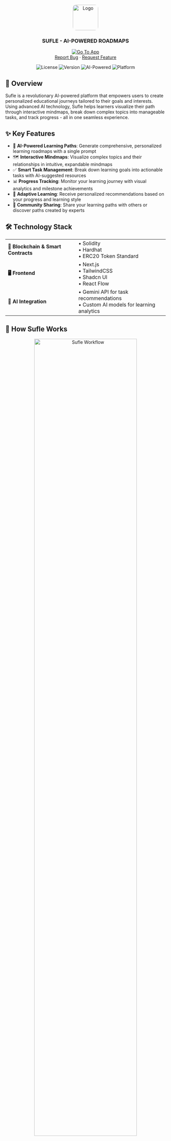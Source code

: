 <!-- PROJECT LOGO -->
<div align="center">
  <a href="#">
    <img style="border-radius: 10px" src="/sufle.png" alt="Logo" width="80" height="80">
  </a>

  <h3 align="center">SUFLE - AI-POWERED ROADMAPS</h3>
  <p align="center">
    <a href="https://sufle.xyz"><img src="https://img.shields.io/badge/Try%20Sufle-Go%20To%20App-brightgreen?style=for-the-badge" alt="Go To App" /></a>
    <br />
    <a href="https://github.com/tolgazorlu/edu-sufle/issues">Report Bug</a>
    ·
    <a href="https://github.com/tolgazorlu/edu-sufle/issues">Request Feature</a>
  </p>
</div>

<div align="center">
  
  ![License](https://img.shields.io/badge/license-MIT-blue)
  ![Version](https://img.shields.io/badge/version-1.0.0-green)
  ![AI-Powered](https://img.shields.io/badge/AI--Powered-yes-purple)
  ![Platform](https://img.shields.io/badge/platform-web-orange)
</div>

## 🌟 Overview

Sufle is a revolutionary AI-powered platform that empowers users to create personalized educational journeys tailored to their goals and interests. Using advanced AI technology, Sufle helps learners visualize their path through interactive mindmaps, break down complex topics into manageable tasks, and track progress - all in one seamless experience.

## ✨ Key Features

- 🧠 **AI-Powered Learning Paths**: Generate comprehensive, personalized learning roadmaps with a single prompt
- 🗺️ **Interactive Mindmaps**: Visualize complex topics and their relationships in intuitive, expandable mindmaps
- ✅ **Smart Task Management**: Break down learning goals into actionable tasks with AI-suggested resources
- 📊 **Progress Tracking**: Monitor your learning journey with visual analytics and milestone achievements
- 🔄 **Adaptive Learning**: Receive personalized recommendations based on your progress and learning style
- 👥 **Community Sharing**: Share your learning paths with others or discover paths created by experts

## 🛠️ Technology Stack

<table>
  <tr>
    <td><strong>🔗 Blockchain & Smart Contracts</strong></td>
    <td>
      • Solidity<br/>
      • Hardhat<br/>
      • ERC20 Token Standard
    </td>
  </tr>
  <tr>
    <td><strong>🖥️ Frontend</strong></td>
    <td>
      • Next.js<br/>
      • TailwindCSS<br/>
      • Shadcn UI<br/>
      • React Flow
    </td>
  </tr>
  <tr>
    <td><strong>🤖 AI Integration</strong></td>
    <td>
      • Gemini API for task recommendations<br/>
      • Custom AI models for learning analytics
    </td>
  </tr>
</table>

## 🧠 How Sufle Works

<div align="center">
  <img src="https://raw.githubusercontent.com/tolgazorlu/sufle/main/assets/workflow.png" alt="Sufle Workflow" width="80%" />
</div>

### 1️⃣ Create Your Learning Path
- Input your learning goal or topic of interest
- Sufle AI generates a comprehensive learning path with key concepts
- Review and customize your path as needed

### 2️⃣ Explore Through Mindmaps
- Visualize relationships between concepts with interactive mindmaps
- Expand nodes to discover subtopics and related areas
- Rearrange and customize your mindmap to match your understanding

### 3️⃣ Manage Learning Tasks
- Each concept breaks down into actionable learning tasks
- AI suggests resources like articles, videos, and exercises
- Set deadlines and track completion status

### 4️⃣ Track Your Progress
- Monitor your advancement through visual dashboards
- Celebrate milestones and achievements
- Identify areas needing more attention

## 💰 Token Economy

### 🪙 Edu

The native ERC20 token powering our educational ecosystem:

- **Premium Features:** Unlock advanced AI capabilities and customization options
- **Creator Rewards:** Earn tokens when your learning paths are used by others
- **Community Contributions:** Get rewarded for providing valuable feedback and improvements

## 🔍 AI-Powered Learning Experience

Sufle leverages cutting-edge AI to transform how you learn:

- **Personalized Recommendations:** Receive resource suggestions tailored to your learning style
- **Adaptive Difficulty:** Tasks adjust based on your progress and feedback
- **Knowledge Gaps Analysis:** AI identifies and helps fill gaps in your understanding
- **Learning Style Detection:** Content recommendations adapt to your preferred learning methods

## 🚀 Getting Started

### For Users

1. **Create an Account**
   - Visit [sufle.xyz](https://sufle.xyz) and sign up
   - Complete your learning profile to get personalized recommendations

2. **Create Your First Learning Path**
   - Click "New Path" and enter your learning goal
   - Review the AI-generated path and customize as needed
   - Save and start your learning journey!

3. **Explore the Mindmap**
   - Navigate through concepts using the interactive mindmap
   - Click on nodes to see details and related resources

4. **Track Your Progress**
   - Complete tasks and mark them as done
   - Monitor your progress through the dashboard
   - Share your achievements with the community

### For Developers

#### Prerequisites

- Node.js v16 or higher
- npm or yarn package manager
- Hardhat development environment (for blockchain features)

#### Installation Steps

1. **Clone the repository**
```bash
git clone https://github.com/tolgazorlu/sufle.git
cd sufle
```

2. **Install dependencies**
```bash
# For smart contracts
cd server
npm install

# For frontend
cd ../client
npm install
```

3. **Environment configuration**
```bash
# In the server directory
cp .env.example .env
# Edit .env with your configuration
```

4. **Start development server**
```bash
# In the client directory
npm run dev
```

#### Environment Variables

Required environment variables in `.env.local`:
```
NEXT_PUBLIC_API_URL=<api-url>
OPENAI_API_KEY=<openai-api-key>
MONGODB_URI=<mongodb-connection-string>
RPC_URL=<blockchain-rpc-url> # Optional for blockchain features
```

## 📱 User Interface

<div align="center">
  <img src="https://raw.githubusercontent.com/tolgazorlu/sufle/main/assets/ui-showcase.png" alt="Sufle UI" width="90%" />
</div>

### Intuitive Design
- **Clean, Modern Interface:** Focus on your learning without distractions
- **Responsive Design:** Access from any device - desktop, tablet, or mobile
- **Dark/Light Modes:** Choose the theme that works best for you
- **Accessibility Features:** Designed to be usable by everyone

## 🔄 Roadmap

<div align="center">
  <img src="https://raw.githubusercontent.com/tolgazorlu/sufle/main/assets/product-roadmap.png" alt="Sufle Product Roadmap" width="80%" />
</div>

### Q2 2025
- 🚀 Mobile app launch
- 🌐 API for third-party integrations
- 🧩 Learning path templates marketplace

### Q3 2025
- 👥 Group learning features
- 🎓 Certification verification system
- 🔄 Advanced progress analytics

### Q4 2025
- 🌍 Multi-language support
- 🤝 Enterprise solutions
- 🔗 Integration with major learning platforms

## 🤝 Contributing

We welcome contributions from the community! Check out our [Contributing Guide](CONTRIBUTING.md) to get started.

```bash
# Development workflow
1. Fork the repository
2. Create your feature branch: git checkout -b feature/amazing-feature
3. Commit your changes: git commit -m 'Add some amazing feature'
4. Push to the branch: git push origin feature/amazing-feature
5. Open a Pull Request
```

## 📄 License

This project is licensed under the MIT License - see the [LICENSE.md](LICENSE.md) file for details.

## 📱 Connect With Us

<div align="center">
  <a href="https://twitter.com/sufleapp"><img src="https://img.shields.io/badge/Twitter-1DA1F2?style=for-the-badge&logo=twitter&logoColor=white" alt="Twitter" /></a>
  <a href="https://discord.gg/sufle"><img src="https://img.shields.io/badge/Discord-7289DA?style=for-the-badge&logo=discord&logoColor=white" alt="Discord" /></a>
  <a href="https://github.com/tolgazorlu/sufle"><img src="https://img.shields.io/badge/GitHub-100000?style=for-the-badge&logo=github&logoColor=white" alt="GitHub" /></a>
</div>

---

<div align="center">
  <p>Made with ❤️ by the Sufle team</p>
  <p>Empowering lifelong learners through AI and blockchain technology</p>
  <a href="https://sufle.xyz"><strong>sufle.xyz</strong></a>
</div>
